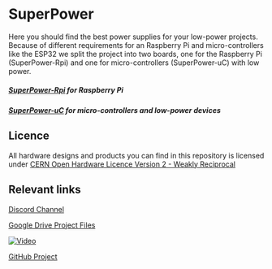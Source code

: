 # SuperPower
Here you should find the best power supplies for your low-power projects. Because of different requirements for an Raspberry Pi and micro-controllers like the ESP32 we split the project into two boards, one for the Raspberry Pi (SuperPower-Rpi) and one for micro-controllers (SuperPower-uC) with low power.

##### [SuperPower-Rpi](/SuperPower-RPi/) for Raspberry Pi

##### [SuperPower-uC](/SuperPower-uC/) for micro-controllers and low-power devices

## Licence

All hardware designs and products you can find in this repository is licensed under [CERN Open Hardware Licence Version 2 - Weakly Reciprocal](/LICENCE.txt)

## Relevant links

[Discord Channel](https://discord.gg/dCr86Hk)  

[Google Drive Project Files](https://drive.google.com/drive/folders/1lCirijHUkISdUYBIRblkILHM6fstifWS)

[![Video](http://img.youtube.com/vi/-SJbdPvgQnE/0.jpg)](https://www.youtube.com/watch?v=-SJbdPvgQnE "Video")

[GitHub Project](https://github.com/SensorsIot/SuperPower)

